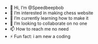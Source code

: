 - 👋 Hi, I’m @Speedbeepbob
- 👀 I’m interested in making chess website 
- 🌱 I’m currently learning how to make it
- 💞️ I’m looking to collaborate on no one
- 📫 How to reach me no need
- ⚡ Fun fact: i am new a coding

<!---
Speedbeepbob/Speedbeepbob is a ✨ special ✨ repository because its `README.md` (this file) appears on your GitHub profile.
You can click the Preview link to take a look at your changes.
--->
